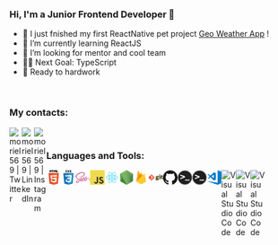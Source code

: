 ### Hi, I'm a Junior Frontend Developer 👋

- 🔭 I just fnished my first ReactNative pet project [Geo Weather App][petProject] !
- 🌱 I’m currently learning ReactJS
- 👯 I’m looking for mentor and cool team
- :man_student: Next Goal: TypeScript
- :mechanical_arm: Ready to hardwork

<br />

### My contacts:

[<img align="left" alt="moriel569 | Twitter" width="22px" src="https://cdn.jsdelivr.net/npm/simple-icons@v3/icons/telegram.svg" />][telegram]
[<img align="left" alt="moriel569 | LinkedIn" width="22px" src="https://cdn.jsdelivr.net/npm/simple-icons@v3/icons/linkedin.svg" />][linkedin]
[<img align="left" alt="moriel569 | Instagram" width="22px" src="https://cdn.jsdelivr.net/npm/simple-icons@v3/icons/facebook.svg" />][facebook]

<br />

### Languages and Tools:

<img align="left" alt="HTML5" width="26px" src="https://raw.githubusercontent.com/github/explore/80688e429a7d4ef2fca1e82350fe8e3517d3494d/topics/html/html.png" />
<img align="left" alt="CSS3" width="26px" src="https://raw.githubusercontent.com/github/explore/80688e429a7d4ef2fca1e82350fe8e3517d3494d/topics/css/css.png" />
<img align="left" alt="Sass" width="26px" src="https://raw.githubusercontent.com/github/explore/80688e429a7d4ef2fca1e82350fe8e3517d3494d/topics/sass/sass.png" />
<img align="left" alt="JavaScript" width="26px" src="https://raw.githubusercontent.com/github/explore/80688e429a7d4ef2fca1e82350fe8e3517d3494d/topics/javascript/javascript.png" />
<img align="left" alt="React" width="26px" src="https://raw.githubusercontent.com/github/explore/80688e429a7d4ef2fca1e82350fe8e3517d3494d/topics/react/react.png" />
<img align="left" alt="Node.js" width="26px" src="https://raw.githubusercontent.com/github/explore/80688e429a7d4ef2fca1e82350fe8e3517d3494d/topics/nodejs/nodejs.png" />
<img align="left" alt="MongoDB" width="26px" src="https://raw.githubusercontent.com/github/explore/80688e429a7d4ef2fca1e82350fe8e3517d3494d/topics/firebase/firebase.png" />
<img align="left" alt="Git" width="26px" src="https://raw.githubusercontent.com/github/explore/80688e429a7d4ef2fca1e82350fe8e3517d3494d/topics/git/git.png" />
<img align="left" alt="GitHub" width="26px" src="https://raw.githubusercontent.com/github/explore/78df643247d429f6cc873026c0622819ad797942/topics/github/github.png" />
<img align="left" alt="Terminal" width="26px" src="https://raw.githubusercontent.com/github/explore/80688e429a7d4ef2fca1e82350fe8e3517d3494d/topics/terminal/terminal.png" />
<img align="left" alt="Terminal" width="26px" src="https://raw.githubusercontent.com/github/explore/80688e429a7d4ef2fca1e82350fe8e3517d3494d/topics/terminal/terminal.png" />
<img align="left" alt="Visual Studio Code" width="26px" src="https://raw.githubusercontent.com/github/explore/80688e429a7d4ef2fca1e82350fe8e3517d3494d/topics/visual-studio-code/visual-studio-code.png" />
<img align="left" alt="Visual Studio Code" width="26px" src="https://cdn.jsdelivr.net/npm/simple-icons@3/icons/adobeillustrator.svg" />
<img align="left" alt="Visual Studio Code" width="26px" src="https://cdn.jsdelivr.net/npm/simple-icons@3/icons/adobephotoshop.svg" />
<img align="left" alt="Visual Studio Code" width="26px" src="https://cdn.jsdelivr.net/npm/simple-icons@3/icons/figma.svg" />

<br />
<br />

[petProject]: https://github.com/moriel569/geoweatherapp
[telegram]: https://t.me/PavelMGP
[facebook]: https://www.facebook.com/foodisgood.pavel
[linkedin]: https://wwww.linkedin.com/in/Pavel-Sorokin85
